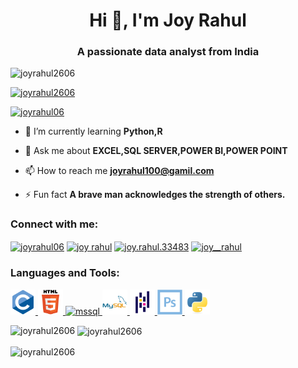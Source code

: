 <h1 align="center">Hi 👋, I'm Joy Rahul</h1>
<h3 align="center">A passionate data analyst from India</h3>

<p align="left"> <img src="https://komarev.com/ghpvc/?username=joyrahul2606&label=Profile%20views&color=0e75b6&style=flat" alt="joyrahul2606" /> </p>

<p align="left"> <a href="https://github.com/ryo-ma/github-profile-trophy"><img src="https://github-profile-trophy.vercel.app/?username=joyrahul2606" alt="joyrahul2606" /></a> </p>

<p align="left"> <a href="https://twitter.com/joyrahul06" target="blank"><img src="https://img.shields.io/twitter/follow/joyrahul06?logo=twitter&style=for-the-badge" alt="joyrahul06" /></a> </p>

- 🌱 I’m currently learning **Python,R**

- 💬 Ask me about **EXCEL,SQL SERVER,POWER BI,POWER POINT**

- 📫 How to reach me **joyrahul100@gamil.com**

- ⚡ Fun fact **A brave man acknowledges the strength of others.**

<h3 align="left">Connect with me:</h3>
<p align="left">
<a href="https://twitter.com/joyrahul06" target="blank"><img align="center" src="https://raw.githubusercontent.com/rahuldkjain/github-profile-readme-generator/master/src/images/icons/Social/twitter.svg" alt="joyrahul06" height="30" width="40" /></a>
<a href="https://linkedin.com/in/joyrahul2606" target="blank"><img align="center" src="https://raw.githubusercontent.com/rahuldkjain/github-profile-readme-generator/master/src/images/icons/Social/linked-in-alt.svg" alt="joy rahul" height="30" width="40" /></a>
<a href="https://fb.com/joy.rahul.33483" target="blank"><img align="center" src="https://raw.githubusercontent.com/rahuldkjain/github-profile-readme-generator/master/src/images/icons/Social/facebook.svg" alt="joy.rahul.33483" height="30" width="40" /></a>
<a href="https://instagram.com/joy__rahul" target="blank"><img align="center" src="https://raw.githubusercontent.com/rahuldkjain/github-profile-readme-generator/master/src/images/icons/Social/instagram.svg" alt="joy__rahul" height="30" width="40" /></a>
</p>

<h3 align="left">Languages and Tools:</h3>
<p align="left"> <a href="https://www.cprogramming.com/" target="_blank" rel="noreferrer"> <img src="https://raw.githubusercontent.com/devicons/devicon/master/icons/c/c-original.svg" alt="c" width="40" height="40"/> </a> <a href="https://www.w3.org/html/" target="_blank" rel="noreferrer"> <img src="https://raw.githubusercontent.com/devicons/devicon/master/icons/html5/html5-original-wordmark.svg" alt="html5" width="40" height="40"/> </a> <a href="https://www.microsoft.com/en-us/sql-server" target="_blank" rel="noreferrer"> <img src="https://www.svgrepo.com/show/303229/microsoft-sql-server-logo.svg" alt="mssql" width="40" height="40"/> </a> <a href="https://www.mysql.com/" target="_blank" rel="noreferrer"> <img src="https://raw.githubusercontent.com/devicons/devicon/master/icons/mysql/mysql-original-wordmark.svg" alt="mysql" width="40" height="40"/> </a> <a href="https://pandas.pydata.org/" target="_blank" rel="noreferrer"> <img src="https://raw.githubusercontent.com/devicons/devicon/2ae2a900d2f041da66e950e4d48052658d850630/icons/pandas/pandas-original.svg" alt="pandas" width="40" height="40"/> </a> <a href="https://www.photoshop.com/en" target="_blank" rel="noreferrer"> <img src="https://raw.githubusercontent.com/devicons/devicon/master/icons/photoshop/photoshop-line.svg" alt="photoshop" width="40" height="40"/> </a> <a href="https://www.python.org" target="_blank" rel="noreferrer"> <img src="https://raw.githubusercontent.com/devicons/devicon/master/icons/python/python-original.svg" alt="python" width="40" height="40"/> </a> </p>

<p><img align="left" src="https://github-readme-stats.vercel.app/api/top-langs?username=joyrahul2606&show_icons=true&locale=en&layout=compact" alt="joyrahul2606" /></p>

<p>&nbsp;<img align="center" src="https://github-readme-stats.vercel.app/api?username=joyrahul2606&show_icons=true&locale=en" alt="joyrahul2606" /></p>

<p><img align="center" src="https://github-readme-streak-stats.herokuapp.com/?user=joyrahul2606&" alt="joyrahul2606" /></p>
